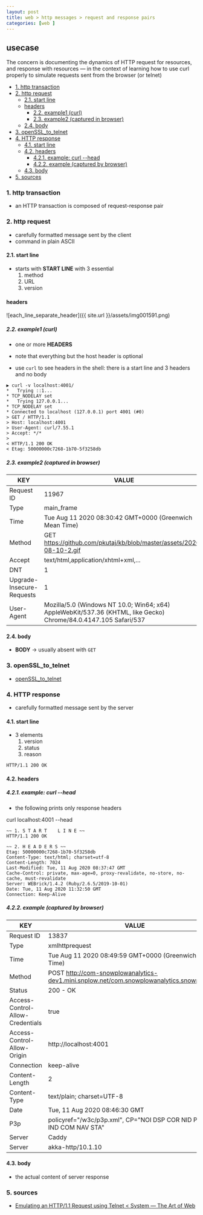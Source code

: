 ```yaml
---
layout: post
title: web > http messages > request and response pairs
categories: [web ]
---
```

## usecase
The concern is documenting the dynamics of HTTP request for resources, and response with resources — in the context of learning how to use curl properly to simulate requests sent from the browser (or telnet)

<!-- TOC -->

- [1. http transaction](#1-http-transaction)
- [2. http request](#2-http-request)
    - [2.1. start line](#21-start-line)
    - [headers](#headers)
        - [2.2. example1 (curl)](#22-example1-curl)
        - [2.3. example2 (captured in browser)](#23-example2-captured-in-browser)
    - [2.4. body](#24-body)
- [3. openSSL_to_telnet](#3-openssl_to_telnet)
- [4. HTTP response](#4-http-response)
    - [4.1. start line](#41-start-line)
    - [4.2. headers](#42-headers)
        - [4.2.1. example: curl <domain> --head](#421-example-curl-domain---head)
        - [4.2.2. example (captured by browser)](#422-example-captured-by-browser)
    - [4.3. body](#43-body)
- [5. sources](#5-sources)

<!-- /TOC -->

### 1. http transaction
* an HTTP transaction is composed of request-response pair

### 2. http request
* carefully formatted message sent by the client
* command in plain ASCII 

#### 2.1. start line
* starts with **START LINE** with 3 essential
    1. method
    2. URL
    3. version 

#### headers
![each_line_separate_header]({{ site.url }}/assets/img001591.png)

##### 2.2. example1 (curl)
* one or more **HEADERS**


* note that everything but the host header is optional 
* use `curl` to see headers in the shell: there is a start line and 3 headers and no body

```
▶ curl -v localhost:4001/
*   Trying ::1...
* TCP_NODELAY set
*   Trying 127.0.0.1...
* TCP_NODELAY set
* Connected to localhost (127.0.0.1) port 4001 (#0)
> GET / HTTP/1.1
> Host: localhost:4001
> User-Agent: curl/7.55.1
> Accept: */*
>
< HTTP/1.1 200 OK
< Etag: 50000000c7268-1b70-5f3258db
```

##### 2.3. example2 (captured in browser)

KEY                       | VALUE
--------------------------|-----------------------------------------------------------------------------------------------------------------
Request ID                | 11967
Type                      | main_frame
Time                      | Tue Aug 11 2020 08:30:42 GMT+0000 (Greenwich Mean Time)
Method                    | GET https://github.com/pkutaj/kb/blob/master/assets/2020-08-10-2.gif
Accept                    | text/html,application/xhtml+xml,...
DNT                       | 1
Upgrade-Insecure-Requests | 1
User-Agent                | Mozilla/5.0 (Windows NT 10.0; Win64; x64) AppleWebKit/537.36 (KHTML, like Gecko) Chrome/84.0.4147.105 Safari/537

#### 2.4. body
* **BODY** → usually absent with `GET`

### 3. openSSL_to_telnet 
* [openSSL_to_telnet](.\2020-08-11-openSSL_to_telnet.md)

### 4. HTTP response
* carefully formatted message sent by the server

#### 4.1. start line
* 3 elements
    1. version
    2. status
    3. reason

```
HTTP/1.1 200 OK
```

#### 4.2. headers

##### 4.2.1. example: curl <domain> --head

* the following prints only response headers 

curl localhost:4001 --head

```
~~ 1. S T A R T    L I N E ~~
HTTP/1.1 200 OK

~~ 2. H E A D E R S ~~
Etag: 50000000c7268-1b70-5f3258db
Content-Type: text/html; charset=utf-8
Content-Length: 7024
Last-Modified: Tue, 11 Aug 2020 08:37:47 GMT
Cache-Control: private, max-age=0, proxy-revalidate, no-store, no-cache, must-revalidate
Server: WEBrick/1.4.2 (Ruby/2.6.5/2019-10-01)
Date: Tue, 11 Aug 2020 11:32:50 GMT
Connection: Keep-Alive
```

##### 4.2.2. example (captured by browser)

KEY                              | VALUE
---------------------------------|------------------------------------------------------------------------------------------
Request ID                       | 13837
Type                             | xmlhttprequest
Time                             | Tue Aug 11 2020 08:49:59 GMT+0000 (Greenwich Mean Time)
Method                           | POST http://com-snowplowanalytics-dev1.mini.snplow.net/com.snowplowanalytics.snowplow/tp2
Status                           | 200 - OK
Access-Control-Allow-Credentials | true
Access-Control-Allow-Origin      | http://localhost:4001
Connection                       | keep-alive
Content-Length                   | 2
Content-Type                     | text/plain; charset=UTF-8
Date                             | Tue, 11 Aug 2020 08:46:30 GMT
P3p                              | policyref="/w3c/p3p.xml", CP="NOI DSP COR NID PSA OUR IND COM NAV STA"
Server                           | Caddy
Server                           | akka-http/10.1.10

#### 4.3. body
* the actual content of server response

### 5. sources
* [Emulating an HTTP/1.1 Request using Telnet < System — The Art of Web](https://www.the-art-of-web.com/system/telnet-http11/)
